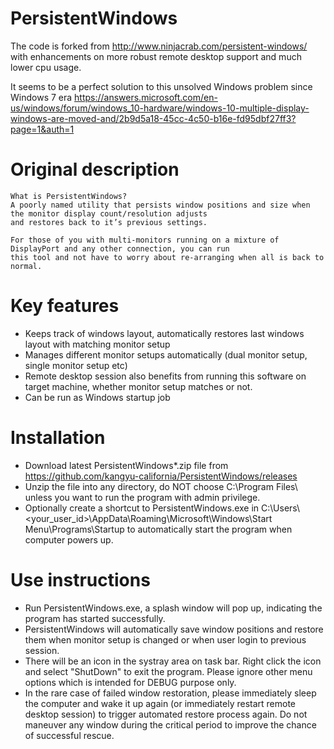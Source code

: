 # PersistentWindows
The code is forked from http://www.ninjacrab.com/persistent-windows/ with enhancements on more robust remote desktop support and much lower cpu usage.

It seems to be a perfect solution to this unsolved Windows problem since Windows 7 era
https://answers.microsoft.com/en-us/windows/forum/windows_10-hardware/windows-10-multiple-display-windows-are-moved-and/2b9d5a18-45cc-4c50-b16e-fd95dbf27ff3?page=1&auth=1


# Original description
```
What is PersistentWindows?
A poorly named utility that persists window positions and size when the monitor display count/resolution adjusts 
and restores back to it’s previous settings.

For those of you with multi-monitors running on a mixture of DisplayPort and any other connection, you can run 
this tool and not have to worry about re-arranging when all is back to normal.

```
# Key features 
- Keeps track of windows layout, automatically restores last windows layout with matching monitor setup
- Manages different monitor setups automatically (dual monitor setup, single monitor setup etc)
- Remote desktop session also benefits from running this software on target machine, whether monitor setup matches or not.
- Can be run as Windows startup job

# Installation
- Download latest PersistentWindows*.zip file from https://github.com/kangyu-california/PersistentWindows/releases
- Unzip the file into any directory, do NOT choose C:\Program Files\ unless you want to run the program with admin privilege.
- Optionally create a shortcut to PersistentWindows.exe in C:\Users\\<your_user_id>\AppData\Roaming\Microsoft\Windows\Start Menu\Programs\Startup to automatically start the program when computer powers up.

# Use instructions
- Run PersistentWindows.exe, a splash window will pop up, indicating the program has started successfully.
- PersistentWindows will automatically save window positions and restore them when monitor setup is changed or when user login to previous session.
- There will be an icon in the systray area on task bar. Right click the icon and select "ShutDown" to exit the program. Please ignore other menu options which is intended for DEBUG purpose only.
- In the rare case of failed window restoration, please immediately sleep the computer and wake it up again (or immediately restart remote desktop session) to trigger automated restore process again. Do not maneuver any window during the critical period to improve the chance of successful rescue.
